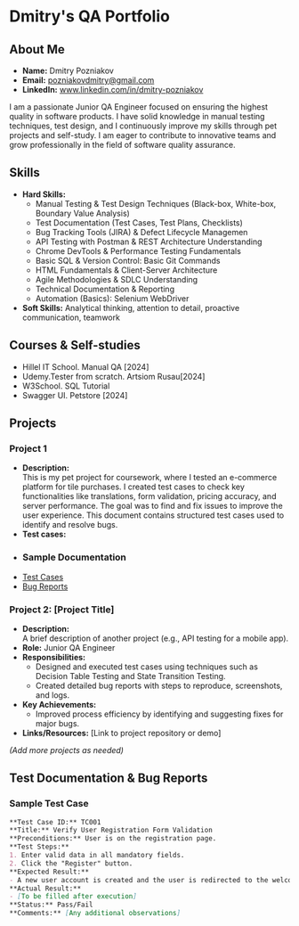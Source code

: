 # Dmitry's QA Portfolio

## About Me
- **Name:** Dmitry Pozniakov
- **Email:** pozniakovdmitry@gmail.com
- **LinkedIn:** www.linkedin.com/in/dmitry-pozniakov

I am a passionate Junior QA Engineer focused on ensuring the highest quality in software products. I have solid knowledge in manual testing techniques, test design, and I continuously improve my skills through pet projects and self-study. I am eager to contribute to innovative teams and grow professionally in the field of software quality assurance.

## Skills
- **Hard Skills:**
  - Manual Testing & Test Design Techniques (Black-box, White-box, Boundary Value Analysis) 
  - Test Documentation (Test Cases, Test Plans, Checklists) 
  - Bug Tracking Tools (JIRA) & Defect Lifecycle Managemen
  - API Testing with Postman & REST Architecture Understanding 
  - Chrome DevTools & Performance Testing Fundamentals 
  - Basic SQL & Version Control: Basic Git Commands
  - HTML Fundamentals & Client-Server Architecture
  - Agile Methodologies & SDLC Understanding 
  - Technical Documentation & Reporting
  - Automation (Basics): Selenium WebDriver
- **Soft Skills:** Analytical thinking, attention to detail, proactive communication, teamwork

## Courses & Self-studies
- Hillel IT School. Manual QA [2024]
- Udemy.Tester from scratch. Artsiom Rusau[2024]
- W3School. SQL Tutorial
- Swagger UI. Petstore [2024]

## Projects
### Project 1
- **Description:**  
This is my pet project for coursework, where I tested an e-commerce platform for tile purchases. I created test cases to check key functionalities like translations, form validation, pricing accuracy, and server performance. The goal was to find and fix issues to improve the user experience. This document contains structured test cases used to identify and resolve bugs.
- **Test cases:**
- ### Sample Documentation
- [Test Cases](PDFs/Test_Cases_Tile.pdf)
- [Bug Reports](PDFs/Bug_reports_Tile.pdf) 

### Project 2: [Project Title]
- **Description:**  
  A brief description of another project (e.g., API testing for a mobile app).
- **Role:** Junior QA Engineer
- **Responsibilities:**
  - Designed and executed test cases using techniques such as Decision Table Testing and State Transition Testing.
  - Created detailed bug reports with steps to reproduce, screenshots, and logs.
- **Key Achievements:**
  - Improved process efficiency by identifying and suggesting fixes for major bugs.
- **Links/Resources:** [Link to project repository or demo]

*(Add more projects as needed)*

## Test Documentation & Bug Reports

### Sample Test Case
```markdown
**Test Case ID:** TC001  
**Title:** Verify User Registration Form Validation  
**Preconditions:** User is on the registration page.  
**Test Steps:**
1. Enter valid data in all mandatory fields.
2. Click the "Register" button.
**Expected Result:**  
- A new user account is created and the user is redirected to the welcome page.
**Actual Result:**  
- [To be filled after execution]
**Status:** Pass/Fail  
**Comments:** [Any additional observations]
